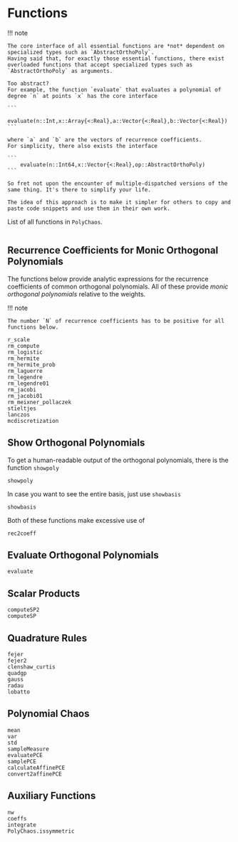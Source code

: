 # Functions

!!! note
    
    The core interface of all essential functions are *not* dependent on specialized types such as `AbstractOrthoPoly`.
    Having said that, for exactly those essential functions, there exist overloaded functions that accept specialized types such as `AbstractOrthoPoly` as arguments.
    
    Too abstract?
    For example, the function `evaluate` that evaluates a polynomial of degree `n` at points `x` has the core interface
    
    ```
        evaluate(n::Int,x::Array{<:Real},a::Vector{<:Real},b::Vector{<:Real})
    ```
    
    where `a` and `b` are the vectors of recurrence coefficients.
    For simplicity, there also exists the interface
    
    ```
        evaluate(n::Int64,x::Vector{<:Real},op::AbstractOrthoPoly)
    ```
    
    So fret not upon the encounter of multiple-dispatched versions of the same thing. It's there to simplify your life.
    
    The idea of this approach is to make it simpler for others to copy and paste code snippets and use them in their own work.

List of all functions in `PolyChaos`.

```@index
```

## Recurrence Coefficients for Monic Orthogonal Polynomials

The functions below provide analytic expressions for the recurrence coefficients of common orthogonal polynomials.
All of these provide *monic orthogonal polynomials* relative to the weights.

!!! note
    
    The number `N` of recurrence coefficients has to be positive for all functions below.

```@docs
r_scale
rm_compute
rm_logistic
rm_hermite
rm_hermite_prob
rm_laguerre
rm_legendre
rm_legendre01
rm_jacobi
rm_jacobi01
rm_meixner_pollaczek
stieltjes
lanczos
mcdiscretization
```

## Show Orthogonal Polynomials

To get a human-readable output of the orthogonal polynomials, there is the function `showpoly`

```@docs
showpoly
```

In case you want to see the entire basis, just use `showbasis`

```@docs
showbasis
```

Both of these functions make excessive use of

```@docs
rec2coeff
```

## Evaluate Orthogonal Polynomials

```@docs
evaluate
```

## Scalar Products

```@docs
computeSP2
computeSP
```

## Quadrature Rules

```@docs
fejer
fejer2
clenshaw_curtis
quadgp
gauss
radau
lobatto
```

## Polynomial Chaos

```@docs
mean
var
std
sampleMeasure
evaluatePCE
samplePCE
calculateAffinePCE
convert2affinePCE
```

## Auxiliary Functions

```@docs
nw
coeffs
integrate
PolyChaos.issymmetric
```
